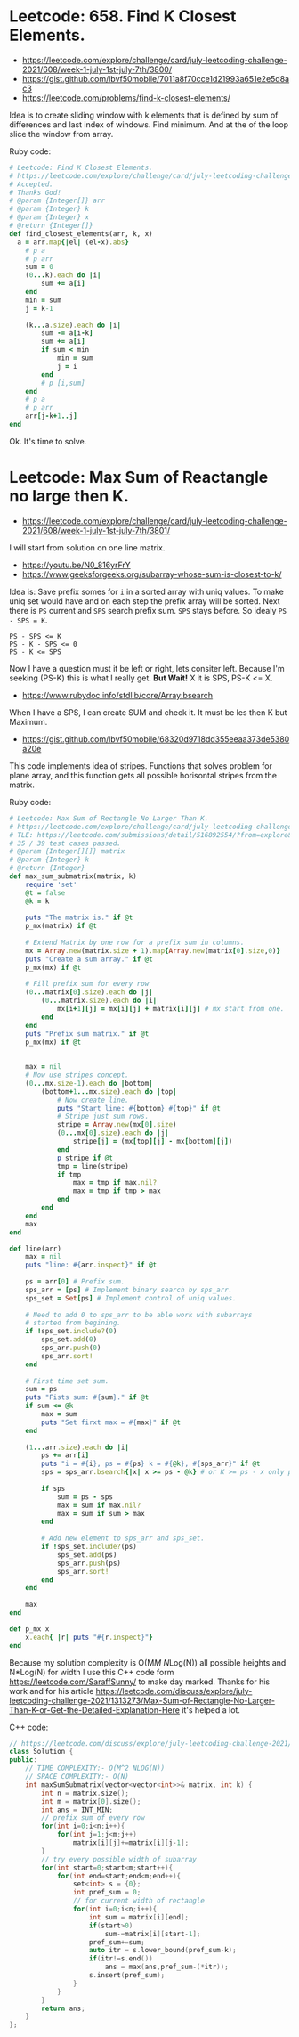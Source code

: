 # Leetcode: 658. Find K Closest Elements.

- https://leetcode.com/explore/challenge/card/july-leetcoding-challenge-2021/608/week-1-july-1st-july-7th/3800/
- https://gist.github.com/lbvf50mobile/7011a8f70cce1d21993a651e2e5d8ac3 
- https://leetcode.com/problems/find-k-closest-elements/

Idea is to create sliding window with k elements that is defined by sum of differences and last index of windows. Find minimum. And at the of the loop slice the window from array.

Ruby code:
```Ruby
# Leetcode: Find K Closest Elements.
# https://leetcode.com/explore/challenge/card/july-leetcoding-challenge-2021/608/week-1-july-1st-july-7th/3800/
# Accepted.
# Thanks God!
# @param {Integer[]} arr
# @param {Integer} k
# @param {Integer} x
# @return {Integer[]}
def find_closest_elements(arr, k, x)
  a = arr.map{|el| (el-x).abs}
    # p a
    # p arr
    sum = 0
    (0...k).each do |i|
        sum += a[i]
    end
    min = sum
    j = k-1
    
    (k...a.size).each do |i|
        sum -= a[i-k]
        sum += a[i]
        if sum < min
            min = sum
            j = i
        end
        # p [i,sum]
    end
    # p a
    # p arr
    arr[j-k+1..j]
end
```
Ok. It's time to solve.

# Leetcode: Max Sum of Reactangle no large then K.

- https://leetcode.com/explore/challenge/card/july-leetcoding-challenge-2021/608/week-1-july-1st-july-7th/3801/

I will start from solution on one line matrix.

- https://youtu.be/N0_816yrFrY
- https://www.geeksforgeeks.org/subarray-whose-sum-is-closest-to-k/


Idea is: Save prefix somes for `i` in a sorted array with uniq values. To make uniq set would have and on each step the prefix array will be sorted.
Next there is `PS` current and `SPS` search prefix sum.  `SPS` stays before. So idealy `PS - SPS = K`.

```
PS - SPS <= K
PS - K - SPS <= 0
PS - K <= SPS
```

Now I have a question must it be left or right, lets consiter left. Because I'm seeking (PS-K) this is what I really get. **But Wait!**
X it is SPS, PS-K <= X.

- https://www.rubydoc.info/stdlib/core/Array:bsearch

When I have a SPS, I can create SUM and check it. It must be les then K but Maximum.

- https://gist.github.com/lbvf50mobile/68320d9718dd355eeaa373de5380a20e

This code implements idea of stripes. Functions that solves problem for plane array, and this function gets all possible horisontal stripes from the matrix.

Ruby code:
```Ruby
# Leetcode: Max Sum of Rectangle No Larger Than K.
# https://leetcode.com/explore/challenge/card/july-leetcoding-challenge-2021/608/week-1-july-1st-july-7th/3801/
# TLE: https://leetcode.com/submissions/detail/516892554/?from=explore&item_id=3801
# 35 / 39 test cases passed.
# @param {Integer[][]} matrix
# @param {Integer} k
# @return {Integer}
def max_sum_submatrix(matrix, k)
    require 'set'
    @t = false
    @k = k
    
    puts "The matrix is." if @t
    p_mx(matrix) if @t
    
    # Extend Matrix by one row for a prefix sum in columns.
    mx = Array.new(matrix.size + 1).map{Array.new(matrix[0].size,0)}
    puts "Create a sum array." if @t
    p_mx(mx) if @t
    
    # Fill prefix sum for every row
    (0...matrix[0].size).each do |j|
        (0...matrix.size).each do |i|
            mx[i+1][j] = mx[i][j] + matrix[i][j] # mx start from one.
        end
    end
    puts "Prefix sum matrix." if @t
    p_mx(mx) if @t
    
    
    max = nil
    # Now use stripes concept.
    (0...mx.size-1).each do |bottom|
        (bottom+1...mx.size).each do |top|
            # Now create line.
            puts "Start line: #{bottom} #{top}" if @t
            # Stripe just sum rows.
            stripe = Array.new(mx[0].size)
            (0...mx[0].size).each do |j|
                stripe[j] = (mx[top][j] - mx[bottom][j])
            end
            p stripe if @t
            tmp = line(stripe)
            if tmp
                max = tmp if max.nil?
                max = tmp if tmp > max
            end
        end
    end
    max 
end

def line(arr)
    max = nil
    puts "line: #{arr.inspect}" if @t
    
    ps = arr[0] # Prefix sum.
    sps_arr = [ps] # Implement binary search by sps_arr.
    sps_set = Set[ps] # Implement control of uniq values.
    
    # Need to add 0 to sps_arr to be able work with subarrays 
    # started from begining.
    if !sps_set.include?(0)
        sps_set.add(0)
        sps_arr.push(0)
        sps_arr.sort!
    end
    
    # First time set sum.
    sum = ps
    puts "Fists sum: #{sum}." if @t
    if sum <= @k
        max = sum
        puts "Set firxt max = #{max}" if @t
    end
    
    (1...arr.size).each do |i|
        ps += arr[i]
        puts "i = #{i}, ps = #{ps} k = #{@k}, #{sps_arr}" if @t
        sps = sps_arr.bsearch{|x| x >= ps - @k} # or K >= ps - x only possible way.
        
        if sps
            sum = ps - sps
            max = sum if max.nil?
            max = sum if sum > max
        end
        
        # Add new element to sps_arr and sps_set.
        if !sps_set.include?(ps)
            sps_set.add(ps)
            sps_arr.push(ps)
            sps_arr.sort!
        end
    end
    
    max
end

def p_mx x
    x.each{ |r| puts "#{r.inspect}"}
end
```

Because my solution complexity is O(M*M N*Log(N)) all possible heights and N*Log(N) for width I use this C++ code form https://leetcode.com/SaraffSunny/ to make day marked. Thanks for his work and for his article https://leetcode.com/discuss/explore/july-leetcoding-challenge-2021/1313273/Max-Sum-of-Rectangle-No-Larger-Than-K-or-Get-the-Detailed-Explanation-Here it's helped a lot.

C++ code:
```CPP
// https://leetcode.com/discuss/explore/july-leetcoding-challenge-2021/1313273/Max-Sum-of-Rectangle-No-Larger-Than-K-or-Get-the-Detailed-Explanation-Here
class Solution {
public:
	// TIME COMPLEXITY:- O(M^2 NLOG(N))
	// SPACE COMPLEXITY:- O(N)
    int maxSumSubmatrix(vector<vector<int>>& matrix, int k) {
        int n = matrix.size();
        int m = matrix[0].size();
        int ans = INT_MIN;
        // prefix sum of every row
        for(int i=0;i<n;i++){
            for(int j=1;j<m;j++)
                matrix[i][j]+=matrix[i][j-1];
        }
        // try every possible width of subarray
        for(int start=0;start<m;start++){
            for(int end=start;end<m;end++){
                set<int> s = {0};
                int pref_sum = 0;
                // for current width of rectangle
                for(int i=0;i<n;i++){
                    int sum = matrix[i][end];
                    if(start>0)
                        sum-=matrix[i][start-1];
                    pref_sum+=sum;
                    auto itr = s.lower_bound(pref_sum-k);
                    if(itr!=s.end())
                        ans = max(ans,pref_sum-(*itr));
                    s.insert(pref_sum);
                }
            }
        }
        return ans;
    }
};
```

